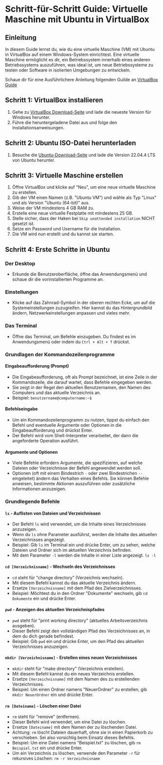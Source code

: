 # Schritt-für-Schritt Guide: Virtuelle Maschine mit Ubuntu in VirtualBox

## Einleitung

In diesem Guide lernst du, wie du eine virtuelle Maschine (VM) mit Ubuntu in VirtualBox auf einem Windows-System einrichtest.
Eine virtuelle Maschine ermöglicht es dir, ein Betriebssystem innerhalb eines anderen Betriebssystems auszuführen, was ideal ist, um neue Betriebssysteme zu testen oder Software in isolierten Umgebungen zu entwickeln.

Schaue dir für eine Ausführlichere Anleitung folgenden Guilde an [VirtualBox Guide](https://kofler.info/ubuntu-22-04-in-virtualbox-7-unter-windows/)

## Schritt 1: VirtualBox installieren

1. Gehe zu [VirtualBox Download-Seite](https://www.virtualbox.org/wiki/Downloads) und lade die neueste Version für Windows herunter.
1. Führe die heruntergeladene Datei aus und folge den Installationsanweisungen.

## Schritt 2: Ubuntu ISO-Datei herunterladen

1. Besuche die [Ubuntu-Download-Seite](https://ubuntu.com/download/desktop) und lade die Version 22.04.4 LTS von Ubuntu herunter.

## Schritt 3: Virtuelle Maschine erstellen

1. Öffne VirtualBox und klicke auf "Neu", um eine neue virtuelle Maschine zu erstellen.
1. Gib der VM einen Namen (z.B. "Ubuntu VM") und wähle als Typ "Linux" und als Version "Ubuntu (64-bit)" aus.
1. Weise der VM mindestens 4 GB RAM zu.
1. Erstelle eine neue virtuelle Festplatte mit mindestens 25 GB.
1. Stelle sicher, dass der Haken bei `Skip unattended installation` NICHT gesetzt ist.
1. Setze ein Password und Username für die Installation.
1. Die VM wird nun erstellt und du kannst sie starten.

## Schritt 4: Erste Schritte in Ubuntu

### Der Desktop

- Erkunde die Benutzeroberfläche, öffne das Anwendungsmenü und schaue dir die vorinstallierten Programme an.

### Einstellungen

- Klicke auf das Zahnrad-Symbol in der oberen rechten Ecke, um auf die Systemeinstellungen zuzugreifen. Hier kannst du das Hintergrundbild ändern, Netzwerkeinstellungen anpassen und vieles mehr.

### Das Terminal

- Öffne das Terminal, um Befehle einzugeben. Du findest es im Anwendungsmenü oder indem du `Ctrl + Alt + T` drückst.

### Grundlagen der Kommandozeilenprogramme

#### Eingabeaufforderung (Prompt)

- Die Eingabeaufforderung, oft als Prompt bezeichnet, ist eine Zeile in der Kommandozeile, die darauf wartet, dass Befehle eingegeben werden.
- Sie zeigt in der Regel den aktuellen Benutzernamen, den Namen des Computers und das aktuelle Verzeichnis an.
- Beispiel: `benutzername@computername:~$`

#### Befehlseingabe

- Um ein Kommandozeilenprogramm zu nutzen, tippst du einfach den Befehl und eventuelle Argumente oder Optionen in die Eingabeaufforderung und drückst Enter.
- Der Befehl wird vom Shell-Interpreter verarbeitet, der dann die angeforderte Operation ausführt.

#### Argumente und Optionen

- Viele Befehle erfordern Argumente, die spezifizieren, auf welche Dateien oder Verzeichnisse der Befehl angewendet werden soll.
- Optionen (oft mit einem Bindestrich `-` oder zwei Bindestrichen `--` eingeleitet) ändern das Verhalten eines Befehls. Sie können Befehle anweisen, bestimmte Aktionen auszuführen oder zusätzliche Informationen anzuzeigen.

### Grundlegende Befehle

#### `ls` - Auflisten von Dateien und Verzeichnissen

- Der Befehl `ls` wird verwendet, um die Inhalte eines Verzeichnisses anzuzeigen.
- Wenn du `ls` ohne Parameter ausführst, werden die Inhalte des aktuellen Verzeichnisses angezeigt.
- Beispiel: Gib `ls` im Terminal ein und drücke Enter, um zu sehen, welche Dateien und Ordner sich im aktuellen Verzeichnis befinden.
- Mit dem Parameter `-l` werden die Inhalte in einer Liste angezeigt. `ls -l`

#### `cd [Verzeichnisname]` - Wechseln des Verzeichnisses

- `cd` steht für "change directory" (Verzeichnis wechseln).
- Mit diesem Befehl kannst du das aktuelle Verzeichnis ändern.
- Ersetze `[Verzeichnisname]` mit dem Pfad des Zielverzeichnisses.
- Beispiel: Möchtest du in den Ordner "Dokumente" wechseln, gib `cd Dokumente` ein und drücke Enter.

#### `pwd` - Anzeigen des aktuellen Verzeichnispfades

- `pwd` steht für "print working directory" (aktuelles Arbeitsverzeichnis ausgeben).
- Dieser Befehl zeigt den vollständigen Pfad des Verzeichnisses an, in dem du dich gerade befindest.
- Beispiel: Gib `pwd` ein und drücke Enter, um den Pfad des aktuellen Verzeichnisses anzuzeigen.

#### `mkdir [Verzeichnisname]` - Erstellen eines neuen Verzeichnisses

- `mkdir` steht für "make directory" (Verzeichnis erstellen).
- Mit diesem Befehl kannst du ein neues Verzeichnis erstellen.
- Ersetze `[Verzeichnisname]` mit dem Namen des zu erstellenden Verzeichnisses.
- Beispiel: Um einen Ordner namens "NeuerOrdner" zu erstellen, gib `mkdir NeuerOrdner` ein und drücke Enter.

#### `rm [Dateiname]` - Löschen einer Datei

- `rm` steht für "remove" (entfernen).
- Dieser Befehl wird verwendet, um eine Datei zu löschen.
- Ersetze `[Dateiname]` mit dem Namen der zu löschenden Datei.
- Achtung: `rm` löscht Dateien dauerhaft, ohne sie in einen Papierkorb zu verschieben. Sei also vorsichtig beim Einsatz dieses Befehls.
- Beispiel: Um eine Datei namens "Beispiel.txt" zu löschen, gib `rm Beispiel.txt` ein und drücke Enter.
- Um ein Verzeichnis zu löschen, verwende den Parameter `-r` für rekursives Löschen: `rm -r Verzeichnisname`
